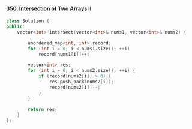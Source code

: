 #### [350. Intersection of Two Arrays II](https://leetcode-cn.com/problems/intersection-of-two-arrays-ii/)

```C++
class Solution {
public:
    vector<int> intersect(vector<int>& nums1, vector<int>& nums2) {

        unordered_map<int, int> record;
        for (int i = 0; i < nums1.size(); ++i)
            record[nums1[i]]++;

        vector<int> res;
        for (int i = 0; i < nums2.size(); ++i) {
            if (record[nums2[i]] > 0) {
                res.push_back(nums2[i]);
                record[nums2[i]]--;
            }
        }

        return res;
    }
};
```

